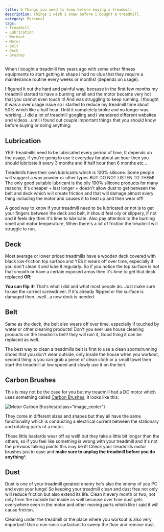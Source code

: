 ```yaml
---
title: 5 Things you need to know before buying a treadmill
description: Things i wish i knew before i bought a treadmill.
category: Personal
tags:
- Treadmill
- Lubrication
- Workout
- Motor
- Belt
- Deck
- Brushes
---
```


When i bought a treadmill few years ago with some other fitness equipments to start getting in shape i had no clue that they require a maintenance routine every weeks or months! (depends on usage).

I figured it out the hard and painful way, because in the first few months my treadmill started to have a burning smell and the motor became very hot that you cannot even touch it! And was struggling to keep running. I thought it was a over usage issue so i started to reduce my treadmill time about 50% which like a half hour, Until it completely broke and no longer was working...I did a lot of treadmill googling and i wandered different websites and videos...until i found out couple important things that you should know before buying or doing anything:<!--more-->

## Lubrication
YES! treadmills need to be lubricated every period of time, It depends on the usage, if you're going to use it everyday for about an hour then you should lubricate it every 3 months and if half hour then 6 months etc...

Treadmills have their own lubricants which is 100% silicone. Some people will suggest a wax powder or other types BUT DO NOT LISTEN TO THEM! The only good suitable lubricant is the oily 100% silicone products for many reasons; It's cheaper + last longer + doesn't allow dust to get between the belt and deck which will create friction and that will damage almost every thing including the motor and causes it to heat up and then wear off!

A good way to know if your treadmill need to be lubricated or not is to get your fingers between the deck and belt, it should feel oily or slippery, if not and it feels dry then it's time to lubricate. Also pay attention to the burning smell and motor temperature, When there's a lot of friction the treadmill will struggle to run.

## Deck
Most average or lower priced treadmills have a wooden deck covered with black low-friction top surface and YES it wears off over time, especially if you don't clean it and lube it regularly. So if you notice the top surface is not that smooth or have a certain exposed areas then it's time to get that deck replaced **OR**:

**You can flip it!** That's what i did and what most people do. Just make sure to use the correct screwdriver. If it's already flipped or the surface is damaged then...well...a new deck is needed.

## Belt
Same as the deck, the belt also wears off over time. especially if touched by water or other cleaning products! Don't you ever use house cleaning products on the treadmills belt! they will ruin it, Good thing it can be replaced as well.

The best way to clean a treadmills belt is first to use a clean sports/running shoes that you don't wear outside, only inside the house when you workout, second thing is you can grab a piece of clean cloth or a small towel then start the treadmill at low speed and slowly use it on the belt.

## Carbon Brushes
This is may not be the case for you but my treadmill had a DC motor which uses something called [Carbon Brushes](https://en.wikipedia.org/wiki/Brush_(electric)), it looks like this:

![Motor Carbon Brushes]({{site.url}}/images/carbon_brushes.jpg){:class="image_center"}

They come in different sizes and shapes but they all have the same functionality which is conducting a electrical current between the stationary and rotating parts of a motor.

These little bastards wear off as well! but they take a little bit longer than the others, so if you feel like something is wrong with your treadmill and it's not the previous talking points this may be it! Check your treadmills motor brushes just in case and **make sure to unplug the treadmill before you do anything***.

## Dust
Dust is one of your treadmill greatest enemy he's also the enemy of you PC and even your lungs! So keeping your treadmill clean and dust free not only will reduce friction but also extend its life. Clean it every month or two, not only from the outside but inside as well because over time dust gets everywhere even in the motor and other moving parts which like i said it will cause friction.

Cleaning under the treadmill or the place where you workout is also very important! Use a non-ionic surfactant to sweep the floor and remove dust.
